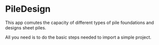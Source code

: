 # PileDesign
This app comutes the capacity of different types of pile foundations and designs sheet piles.

All you need is to do the basic steps needed to import a simple project.
